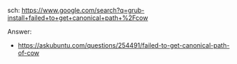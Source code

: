sch: https://www.google.com/search?q=grub-install+failed+to+get+canonical+path+%2Fcow

Answer:
- https://askubuntu.com/questions/254491/failed-to-get-canonical-path-of-cow
